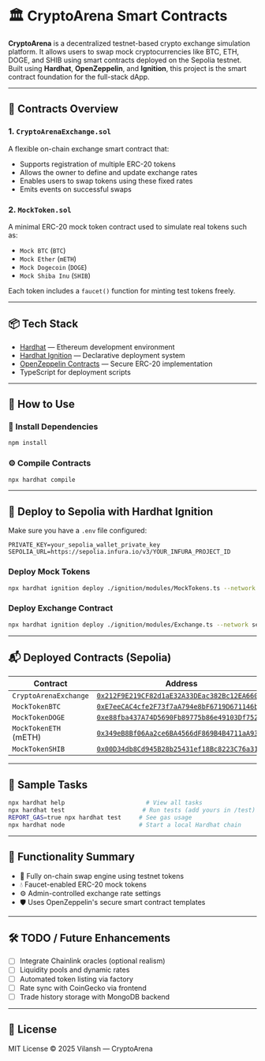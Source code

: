 
# 🏛️ CryptoArena Smart Contracts

**CryptoArena** is a decentralized testnet-based crypto exchange simulation platform. It allows users to swap mock cryptocurrencies like BTC, ETH, DOGE, and SHIB using smart contracts deployed on the Sepolia testnet. Built using **Hardhat**, **OpenZeppelin**, and **Ignition**, this project is the smart contract foundation for the full-stack dApp.

---

## 🚀 Contracts Overview

### 1. `CryptoArenaExchange.sol`

A flexible on-chain exchange smart contract that:

- Supports registration of multiple ERC-20 tokens
- Allows the owner to define and update exchange rates
- Enables users to swap tokens using these fixed rates
- Emits events on successful swaps

### 2. `MockToken.sol`

A minimal ERC-20 mock token contract used to simulate real tokens such as:

- `Mock BTC` (`BTC`)
- `Mock Ether` (`mETH`)
- `Mock Dogecoin` (`DOGE`)
- `Mock Shiba Inu` (`SHIB`)

Each token includes a `faucet()` function for minting test tokens freely.

---

## 📦 Tech Stack

- [Hardhat](https://hardhat.org/) — Ethereum development environment
- [Hardhat Ignition](https://hardhat.org/hardhat-runner/plugins/hardhat-ignition) — Declarative deployment system
- [OpenZeppelin Contracts](https://github.com/OpenZeppelin/openzeppelin-contracts) — Secure ERC-20 implementation
- TypeScript for deployment scripts

---

## 🧪 How to Use

### 🔧 Install Dependencies

```bash
npm install
````

### ⚙️ Compile Contracts

```bash
npx hardhat compile
```

---

## 🚀 Deploy to Sepolia with Hardhat Ignition

Make sure you have a `.env` file configured:

```
PRIVATE_KEY=your_sepolia_wallet_private_key
SEPOLIA_URL=https://sepolia.infura.io/v3/YOUR_INFURA_PROJECT_ID
```

### Deploy Mock Tokens

```bash
npx hardhat ignition deploy ./ignition/modules/MockTokens.ts --network sepolia
```

### Deploy Exchange Contract

```bash
npx hardhat ignition deploy ./ignition/modules/Exchange.ts --network sepolia
```

---

## 📬 Deployed Contracts (Sepolia)

| Contract              | Address                                                                                                                         |
| --------------------- | ------------------------------------------------------------------------------------------------------------------------------- |
| `CryptoArenaExchange` | [`0x212F9E219CF82d1aE32A33DEac382Bc12EA6607D`](https://sepolia.etherscan.io/address/0x212F9E219CF82d1aE32A33DEac382Bc12EA6607D) |
| `MockTokenBTC`        | [`0xE7eeCAC4cfe2F73f7aA794e8bF6719D671146b85`](https://sepolia.etherscan.io/address/0xE7eeCAC4cfe2F73f7aA794e8bF6719D671146b85) |
| `MockTokenDOGE`       | [`0xe88fba437A74D5690Fb89775b86e49103Df7526e`](https://sepolia.etherscan.io/address/0xe88fba437A74D5690Fb89775b86e49103Df7526e) |
| `MockTokenETH` (mETH) | [`0x349eB8Bf06Aa2ce6BA4566dF869B4B4711aA9329`](https://sepolia.etherscan.io/address/0x349eB8Bf06Aa2ce6BA4566dF869B4B4711aA9329) |
| `MockTokenSHIB`       | [`0x00D34db8Cd945B28b25431ef18Bc8223C76a316c`](https://sepolia.etherscan.io/address/0x00D34db8Cd945B28b25431ef18Bc8223C76a316c) |

---

## 📘 Sample Tasks

```bash
npx hardhat help                       # View all tasks
npx hardhat test                      # Run tests (add yours in /test)
REPORT_GAS=true npx hardhat test     # See gas usage
npx hardhat node                     # Start a local Hardhat chain
```

---

## 🧠 Functionality Summary

* 🔗 Fully on-chain swap engine using testnet tokens
* 💧 Faucet-enabled ERC-20 mock tokens
* ⚙️ Admin-controlled exchange rate settings
* 🛡️ Uses OpenZeppelin's secure smart contract templates

---

## 🛠 TODO / Future Enhancements

* [ ] Integrate Chainlink oracles (optional realism)
* [ ] Liquidity pools and dynamic rates
* [ ] Automated token listing via factory
* [ ] Rate sync with CoinGecko via frontend
* [ ] Trade history storage with MongoDB backend

---

## 🤝 License

MIT License © 2025 Vilansh — CryptoArena

```
